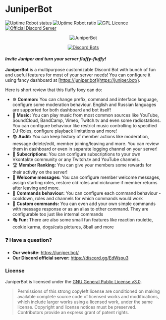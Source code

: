 # JuniperBot
[![Uptime Robot status](https://img.shields.io/uptimerobot/status/m780010966-3242e97a2ffbe3e33ef10eb4.svg)](https://stats.uptimerobot.com/00yWZcKjN)
[![Uptime Robot ratio](https://img.shields.io/uptimerobot/ratio/m780010966-3242e97a2ffbe3e33ef10eb4.svg)](https://stats.uptimerobot.com/00yWZcKjN)
[![GPL Licence](https://badges.frapsoft.com/os/gpl/gpl.svg?v=103)](LICENSE)
[![Official Discord Server](https://discordapp.com/api/guilds/350338493588963328/embed.png)](https://discord.gg/EdWspu3)

<div align="center">

![JuniperBot](https://juniper.bot/static/img/icon_512.png)

[![Discord Bots](https://discordbots.org/api/widget/310848622642069504.png)](https://discordbots.org/bot/310848622642069504?utm_source=widget)

</div>

#### *Invite Juniper and turn your server fluffy-fluffy!*
**JuniperBot** is a multipurpose customizable Discord Bot with bunch of fun and useful features for most of your server needs! You can configure it using fancy dashboard at [https://juniper.bot](https://juniper.bot/).

Here is short review that this fluffy foxy can do:

* ⚙ **Common:** You can change prefix, command and interface language, configure some moderation behaviour. English and Russian languages are supported for both dashboard and bot itself!
* 🎵 **Music:** You can play music from most common sources like YouTube, SoundCloud, BandCamp, Vimeo, Twitch.tv and even some radiostations. You can configure behaviour like restrict music controlling to specified DJ-Roles, configure playback limitations and more!
* 📚 **Audit:** You can keep history of member actions like moderation, message delete/edit, member joining/leaving and more. You can review them in dashboard or even in separate logging channel on your server!
* 📢 **Subscriptions:** You can configure subscriptions to your own Vkontakte community or any Twitch.tv and YouTube channels.
* 🏆 **Member Ranking:** You can give your members some rewards for their activity on the server!
* 👋 **Welcome messages:** You can configure member welcome messages, assign starting roles, restore old roles and nickname if member returns after leaving and more.
* 💬 **Commands behaviour:** You can configure each command behaviour - cooldown, roles and channels for which commands would work
* 📝 **Custom commands:** You can even add your own simple commands with message response or as an alias to other command. They are configurable too just like internal commands
* 🎭 **Fun:** There are also some small fun features like reaction roulette, cookie karma, dogs/cats pictures, 8ball and more

### :question: Have a question?
* **Our website:** https://juniper.bot/
* **Our Discord official server:** https://discord.gg/EdWspu3

### License
JuniperBot is licensed under the [GNU General Public License v3.0](LICENSE).
> Permissions of this strong copyleft license are conditioned on making available complete source code of licensed works and modifications, which include larger works using a licensed work, under the same license. Copyright and license notices must be preserved. Contributors provide an express grant of patent rights.
